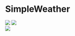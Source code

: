 # SimpleWeather

![](https://i.imgur.com/UgJfSE3.png)
![](https://i.imgur.com/wHIPsV5.png)  
![](https://i.imgur.com/VnmyVj0.png)  
